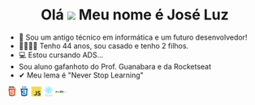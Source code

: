 <h1 align="center">Olá <img src="https://raw.githubusercontent.com/kaueMarques/kaueMarques/master/hi.gif" width="30px"> Meu nome é José Luz</h1>

- 🔭 Sou um antigo técnico em informática e um futuro desenvolvedor!
- 👨‍👩‍👦‍👦 Tenho 44 anos, sou casado e tenho 2 filhos.
- 💻 Estou cursando ADS...
- Sou aluno gafanhoto do Prof. Guanabara e da Rocketseat
- ✔ Meu lema é "Never Stop Learning"

<p align="left">
<img src="https://raw.githubusercontent.com/devicons/devicon/master/icons/html5/html5-original-wordmark.svg" alt="html5"  width="20" height="20"/>
<img src="https://raw.githubusercontent.com/devicons/devicon/master/icons/css3/css3-plain-wordmark.svg" alt="css3"  width="20" height="20"/>
<img src="https://raw.githubusercontent.com/devicons/devicon/master/icons/javascript/javascript-original.svg" alt="javascript" width="20" height="20"/>
<img src="https://raw.githubusercontent.com/devicons/devicon/master/icons/react/react-original-wordmark.svg" alt="react" width="20" height="20"/>
<img src="https://raw.githubusercontent.com/devicons/devicon/master/icons/nodejs/nodejs-original-wordmark.svg" alt="nodejs" width="20" height="20"/></p><p align="center">
</p>
